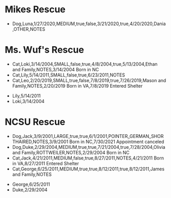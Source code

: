 # Mikes Rescue
* Dog,Luna,1/27/2020,MEDIUM,true,false,3/21/2020,true,4/20/2020,Dania,OTHER,NOTES


# Ms. Wuf's Rescue
* Cat,Loki,3/14/2004,SMALL,false,true,4/8/2004,true,5/13/2004,Ethan and Family,NOTES,3/14/2004 Born in NC
* Cat,Lily,5/14/2011,SMALL,false,true,6/23/2011,NOTES
* Cat,Leo,2/20/2019,SMALL,true,false,7/8/2019,true,7/26/2019,Mason and Family,NOTES,2/20/2019 Born in VA,7/8/2019 Entered Shelter
- Lily,5/14/2011
- Loki,3/14/2004

# NCSU Rescue
* Dog,Jack,3/9/2001,LARGE,true,true,6/1/2001,POINTER_GERMAN_SHORTHAIRED,NOTES,3/9/2001 Born in NC,7/30/2021 Appointment canceled
* Dog,Duke,2/29/2004,MEDIUM,true,true,7/21/2004,true,7/28/2004,Olivia and Family,ROTTWEILER,NOTES,2/29/2004 Born in NC
* Cat,Jack,4/21/2011,MEDIUM,false,true,8/27/2011,NOTES,4/21/2011 Born in VA,8/27/2011 Entered Shelter
* Cat,George,6/25/2011,MEDIUM,true,true,8/12/2011,true,8/12/2011,James and Family,NOTES
- George,6/25/2011
- Duke,2/29/2004

